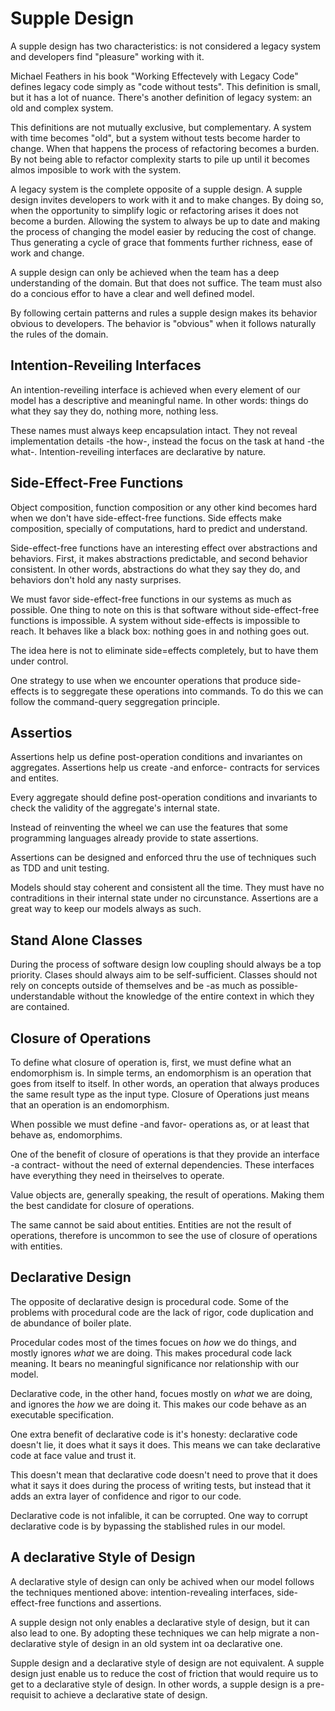# Supple Design

A supple design has two characteristics: is not considered a legacy system and developers find "pleasure" working with it.

Michael Feathers in his book "Working Effectevely with Legacy Code" defines legacy code simply as "code without tests". This definition is small, but it has a lot of nuance. There's another definition of legacy system: an old and complex system.

This definitions are not mutually exclusive, but complementary. A system with time becomes "old", but a system without tests become harder to change. When that happens the process of refactoring becomes a burden. By not being able to refactor complexity starts to pile up until it becomes almos imposible to work with the system.

A legacy system is the complete opposite of a supple design. A supple design invites developers to work with it and to make changes. By doing so, when the opportunity to simplify logic or refactoring arises it does not become a burden. Allowing the system to always be up to date and making the process of changing the model easier by reducing the cost of change. Thus generating a cycle of grace that fomments further richness, ease of work and change.

A supple design can only be achieved when the team has a deep understanding of the domain. But that does not suffice. The team must also do a concious effor to have a clear and well defined model.

By following certain patterns and rules a supple design makes its behavior obvious to developers. The behavior is "obvious" when it follows naturally the rules of the domain.

## Intention-Reveiling Interfaces

An intention-reveiling interface is achieved when every element of our model has a descriptive and meaningful name. In other words: things do what they say they do, nothing more, nothing less.

These names must always keep encapsulation intact. They not reveal implementation details -the how-, instead the focus on the task at hand -the what-. Intention-reveiling interfaces are declarative by nature.

## Side-Effect-Free Functions

Object composition, function composition or any other kind becomes hard when we don't have side-effect-free functions. Side effects make composition, specially of computations, hard to predict and understand.

Side-effect-free functions have an interesting effect over abstractions and behaviors. First, it makes abstractions predictable, and second behavior consistent. In other words, abstractions do what they say they do, and behaviors don't hold any nasty surprises.

We must favor side-effect-free functions in our systems as much as possible. One thing to note on this is that software without side-effect-free functions is impossible. A system without side-effects is impossible to reach. It behaves like a black box: nothing goes in and nothing goes out.

The idea here is not to eliminate side=effects completely, but to have them under control.

One strategy to use when we encounter operations that produce side-effects is to seggregate these operations into commands. To do this we can follow the command-query seggregation principle.

## Assertios

Assertions help us define post-operation conditions and invariantes on aggregates. Assertions help us create -and enforce- contracts for services and entites.

Every aggregate should define post-operation conditions and invariants to check the validity of the aggregate's internal state.

Instead of reinventing the wheel we can use the features that some programming languages already provide to state assertions.

Assertions can be designed and enforced thru the use of techniques such as TDD and unit testing.

Models should stay coherent and consistent all the time. They must have no contraditions in their internal state under no circunstance. Assertions are a great way to keep our models always as such.

## Stand Alone Classes

During the process of software design low coupling should always be a top priority. Clases should always aim to be self-sufficient. Classes should not rely on concepts outside of themselves and be -as much as possible- understandable without the knowledge of the entire context in which they are contained.

## Closure of Operations

To define what closure of operation is, first, we must define what an endomorphism is. In simple terms, an endomorphism is an operation that goes from itself to itself. In other words, an operation that always produces the same result type as the input type. Closure of Operations just means that an operation is an endomorphism.

When possible we must define -and favor- operations as, or at least that behave as, endomorphims.

One of the benefit of closure of operations is that they provide an interface -a contract- without the need of external dependencies. These interfaces have everything they need in theirselves to operate.

Value objects are, generally speaking, the result of operations. Making them the best candidate for closure of operations.

The same cannot be said about entities. Entities are not the result of operations, therefore is uncommon to see the use of closure of operations with entities.

## Declarative Design

The opposite of declarative design is procedural code. Some of the problems with procedural code are the lack of rigor, code duplication and de abundance of boiler plate.

Procedular codes most of the times focues on _how_ we do things, and mostly ignores _what_ we are doing. This makes procedural code lack meaning. It bears no meaningful significance nor relationship with our model.

Declarative code, in the other hand, focues mostly on _what_ we are doing, and ignores the _how_ we are doing it. This makes our code behave as an executable specification.

One extra benefit of declarative code is it's honesty: declarative code doesn't lie, it does what it says it does. This means we can take declarative code at face value and trust it.

This doesn't mean that declarative code doesn't need to prove that it does what it says it does during the process of writing tests, but instead that it adds an extra layer of confidence and rigor to our code.

Declarative code is not infalible, it can be corrupted. One way to corrupt declarative code is by bypassing the stablished rules in our model.

## A declarative Style of Design

A declarative style of design can only be achived when our model follows the techniques mentioned above: intention-revealing interfaces, side-effect-free functions and assertions.

A supple design not only enables a declarative style of design, but it can also lead to one. By adopting these techniques we can help migrate a non-declarative style of design in an old system int oa declarative one.

Supple design and a declarative style of design are not equivalent. A supple design just enable us to reduce the cost of friction that would require us to get to a declarative style of design. In other words, a supple design is a pre-requisit to achieve a declarative state of design.
